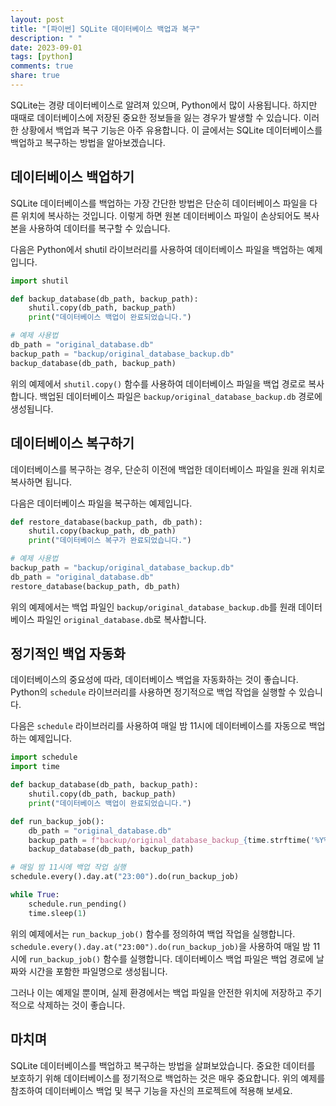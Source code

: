 ```yaml
---
layout: post
title: "[파이썬] SQLite 데이터베이스 백업과 복구"
description: " "
date: 2023-09-01
tags: [python]
comments: true
share: true
---
```


SQLite는 경량 데이터베이스로 알려져 있으며, Python에서 많이 사용됩니다. 하지만 때때로 데이터베이스에 저장된 중요한 정보들을 잃는 경우가 발생할 수 있습니다. 이러한 상황에서 백업과 복구 기능은 아주 유용합니다. 이 글에서는 SQLite 데이터베이스를 백업하고 복구하는 방법을 알아보겠습니다.

## 데이터베이스 백업하기

SQLite 데이터베이스를 백업하는 가장 간단한 방법은 단순히 데이터베이스 파일을 다른 위치에 복사하는 것입니다. 이렇게 하면 원본 데이터베이스 파일이 손상되어도 복사본을 사용하여 데이터를 복구할 수 있습니다.

다음은 Python에서 shutil 라이브러리를 사용하여 데이터베이스 파일을 백업하는 예제입니다.

```python
import shutil

def backup_database(db_path, backup_path):
    shutil.copy(db_path, backup_path)
    print("데이터베이스 백업이 완료되었습니다.")

# 예제 사용법
db_path = "original_database.db"
backup_path = "backup/original_database_backup.db"
backup_database(db_path, backup_path)
```

위의 예제에서 `shutil.copy()` 함수를 사용하여 데이터베이스 파일을 백업 경로로 복사합니다. 백업된 데이터베이스 파일은 `backup/original_database_backup.db` 경로에 생성됩니다.

## 데이터베이스 복구하기

데이터베이스를 복구하는 경우, 단순히 이전에 백업한 데이터베이스 파일을 원래 위치로 복사하면 됩니다.

다음은 데이터베이스 파일을 복구하는 예제입니다.

```python
def restore_database(backup_path, db_path):
    shutil.copy(backup_path, db_path)
    print("데이터베이스 복구가 완료되었습니다.")

# 예제 사용법
backup_path = "backup/original_database_backup.db"
db_path = "original_database.db"
restore_database(backup_path, db_path)
```

위의 예제에서는 백업 파일인 `backup/original_database_backup.db`를 원래 데이터베이스 파일인 `original_database.db`로 복사합니다.

## 정기적인 백업 자동화

데이터베이스의 중요성에 따라, 데이터베이스 백업을 자동화하는 것이 좋습니다. Python의 `schedule` 라이브러리를 사용하면 정기적으로 백업 작업을 실행할 수 있습니다. 

다음은 `schedule` 라이브러리를 사용하여 매일 밤 11시에 데이터베이스를 자동으로 백업하는 예제입니다.

```python
import schedule
import time

def backup_database(db_path, backup_path):
    shutil.copy(db_path, backup_path)
    print("데이터베이스 백업이 완료되었습니다.")

def run_backup_job():
    db_path = "original_database.db"
    backup_path = f"backup/original_database_backup_{time.strftime('%Y%m%d_%H%M%S')}.db"
    backup_database(db_path, backup_path)

# 매일 밤 11시에 백업 작업 실행
schedule.every().day.at("23:00").do(run_backup_job)

while True:
    schedule.run_pending()
    time.sleep(1)
```

위의 예제에서는 `run_backup_job()` 함수를 정의하여 백업 작업을 실행합니다. `schedule.every().day.at("23:00").do(run_backup_job)`을 사용하여 매일 밤 11시에 `run_backup_job()` 함수를 실행합니다. 데이터베이스 백업 파일은 백업 경로에 날짜와 시간을 포함한 파일명으로 생성됩니다.

그러나 이는 예제일 뿐이며, 실제 환경에서는 백업 파일을 안전한 위치에 저장하고 주기적으로 삭제하는 것이 좋습니다.

## 마치며

SQLite 데이터베이스를 백업하고 복구하는 방법을 살펴보았습니다. 중요한 데이터를 보호하기 위해 데이터베이스를 정기적으로 백업하는 것은 매우 중요합니다. 위의 예제를 참조하여 데이터베이스 백업 및 복구 기능을 자신의 프로젝트에 적용해 보세요.